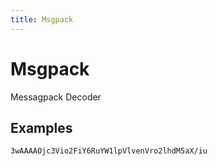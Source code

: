 ```yaml
---
title: Msgpack
---
```


# Msgpack

Messagpack Decoder

## Examples

<pre class="example">
<code>3wAAAAOjc3Vio2FiY6RuYW1lpVlvenVro2lhdM5aX/iu</code>
</pre>
